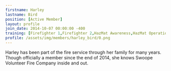 ```yaml
---
firstname: Harley
lastname: Bird
position: [Active Member]
layout: profile
join_date: 2014-10-07 00:00:00 -400
training: [Firefighter 1,Firefighter 2,HazMat Awareness,HazMat Operations,Vehicle Rescue,CPR]
profile: /assets/img/members/harley_bird/0.png
---
```

Harley has been part of the fire service through her family for many years. Though officially a member since the end of 2014, she knows Swoope Volunteer Fire Company inside and out.